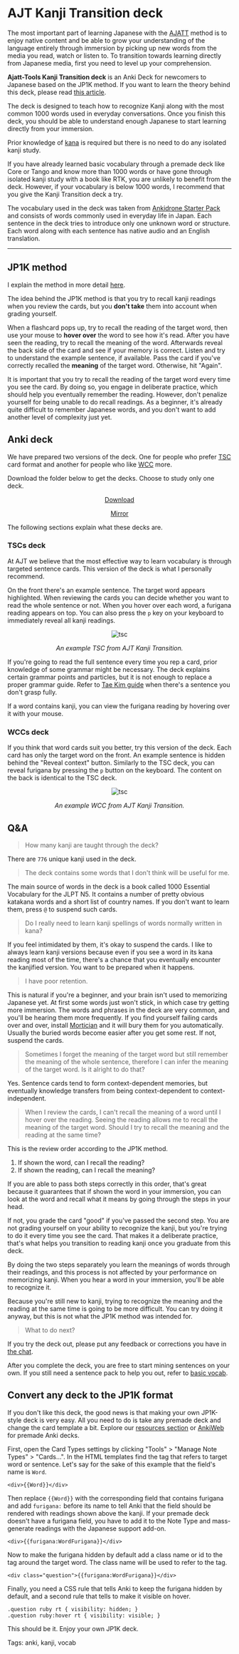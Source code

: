 # AJT Kanji Transition deck

The most important part of learning Japanese with the
[AJATT](faq.html#whats-ajatt)
method
is to enjoy native content
and be able to grow your understanding of the language entirely through immersion
by picking up new words from the media you read, watch or listen to.
To transition towards learning directly from Japanese media,
first you need to level up your comprehension.

**Ajatt-Tools Kanji Transition deck**
is an Anki Deck for newcomers to Japanese based on the JP1K method.
If you want to learn the theory behind this deck, please read
[this article](learning-kanji.html).

The deck is designed to teach how to recognize Kanji
along with the most common 1000 words used in everyday conversations.
Once you finish this deck, you should be able to understand enough Japanese
to start learning directly from your immersion.

Prior knowledge of [kana](learning-kana-in-two-days.html) is required
but there is no need to do any isolated kanji study.

If you have already learned basic vocabulary through a premade deck like Core or Tango
and know more than 1000 words
or have gone through isolated kanji study with a book like RTK,
you are unlikely to benefit from the deck.
However, if your vocabulary is below 1000 words,
I recommend that you give the Kanji Transition deck a try.

The vocabulary used in the deck was taken from [Ankidrone Starter Pack](basic-vocabulary.html)
and consists of words commonly used in everyday life in Japan.
Each sentence in the deck tries to introduce only one unknown word or structure.
Each word along with each sentence has native audio and an English translation.

****

## JP1K method

I explain the method in more detail [here](learning-kanji.html#jp1k-method).

The idea behind the JP1K method is that
you try to recall kanji readings when you review the cards,
but you **don't take** them into account when grading yourself.

When a flashcard pops up,
try to recall the reading of the target word,
then use your mouse to **hover over** the word to see how it's read.
After you have seen the reading, try to recall the meaning of the word.
Afterwards reveal the back side of the card and see if your memory is correct.
Listen and try to understand the example sentence, if available.
Pass the card if you've correctly recalled the **meaning** of the target word.
Otherwise, hit "Again".

It is important that you try to recall the reading of the target word every time you see the card.
By doing so, you engage in deliberate practice,
which should help you eventually remember the reading.
However, don't penalize yourself for being unable to do recall readings.
As a beginner, it's already quite difficult to remember Japanese words,
and you don't want to add another level of complexity just yet.

## Anki deck

We have prepared two versions of the deck.
One for people who prefer
[TSC](discussing-various-card-templates.html#targeted-sentence-cards-or-mpvacious-cards)
card format and another for people who like
[WCC](discussing-various-card-templates.html#word-context-cards)
more.

Download the folder below to get the decks.
Choose to study only one deck.

<p align="center">
<a class="download_button" href="https://disk.yandex.com/d/N2gncNlCP0tBiA" target="_blank">Download</a>
</p>
<p align="center">
<a href="https://t.me/ajatt_tools/72" target="_blank">Mirror</a>
</p>

The following sections explain what these decks are.

### TSCs deck

At AJT we believe that
the most effective way to learn vocabulary is through targeted sentence cards.
This version of the deck is what I personally recommend.

On the front there's an example sentence.
The target word appears highlighted.
When reviewing the cards you can decide whether you want to read the whole sentence or not.
When you hover over each word, a furigana reading appears on top.
You can also press the `p` key on your keyboard to immediately reveal all kanji readings.

<p align="center"><img alt="tsc" class="shadow" src="img/jp1k-tsc.webp"></p>
<p align="center"><i>An example TSC from AJT Kanji Transition.</i></p>

If you're going to read the full sentence every time you rep a card,
prior knowledge of some grammar might be necessary.
The deck explains certain grammar points and particles,
but it is not enough to replace a proper grammar guide.
Refer to
[Tae Kim guide](http://www.guidetojapanese.org/learn/grammar)
when there's a sentence you don't grasp fully.

If a word contains kanji,
you can view the furigana reading by hovering over it with your mouse.

### WCCs deck

If you think that word cards suit you better, try this version of the deck.
Each card has only the target word on the front.
An example sentence is hidden behind the "Reveal context" button.
Similarly to the TSC deck, you can reveal furigana by pressing the `p` button on the keyboard.
The content on the back is identical to the TSC deck.

<p align="center"><img alt="tsc" class="shadow" src="img/jp1k-wcc.webp"></p>
<p align="center"><i>An example WCC from AJT Kanji Transition.</i></p>

## Q&A

> How many kanji are taught through the deck?

There are `776` unique kanji used in the deck.

> The deck contains some words that I don't think will be useful for me.

The main source of words in the deck is a book called
1000 Essential Vocabulary for the JLPT N5.
It contains a number of pretty obvious katakana words
and a short list of country names.
If you don't want to learn them, press `@` to suspend such cards.

> Do I really need to learn kanji spellings of words normally written in kana?

If you feel intimidated by them, it's okay to suspend the cards.
I like to always learn kanji versions
because even if you see a word in its kana reading most of the time,
there's a chance that you eventually encounter the kanjified version.
You want to be prepared when it happens.

> I have poor retention.

This is natural if you're a beginner,
and your brain isn't used to memorizing Japanese yet.
At first some words just won't stick,
in which case try getting more immersion.
The words and phrases in the deck are very common,
and you'll be hearing them more frequently.
If you find yourself failing cards over and over,
install [Mortician](https://ankiweb.net/shared/info/1255924302)
and it will bury them for you automatically.
Usually the buried words become easier after you get some rest.
If not, suspend the cards.

> Sometimes I forget the meaning of the target word
but still remember the meaning of the whole sentence,
therefore I can infer the meaning of the target word.
Is it alright to do that?

Yes.
Sentence cards tend to form context-dependent memories,
but eventually knowledge transfers from being context-dependent to context-independent.

> When I review the cards, I can't recall the meaning of a word until I hover over the reading.
Seeing the reading allows me to recall the meaning of the target word.
Should I try to recall the meaning and the reading at the same time?

This is the review order according to the JP1K method.

1) If shown the word, can I recall the reading?
2) If shown the reading, can I recall the meaning?

If you are able to pass both steps correctly in this order,
that's great because it guarantees that if shown the word in your immersion,
you can look at the word and recall what it means
by going through the steps in your head.

If not, you grade the card "good" if you've passed the second step.
You are not grading yourself on your ability to recognize the kanji,
but you're trying to do it every time you see the card.
That makes it a deliberate practice,
that's what helps you transition to reading kanji once you graduate from this deck.

By doing the two steps separately
you learn the meanings of words through their readings,
and this process is not affected by your performance on memorizing kanji.
When you hear a word in your immersion, you'll be able to recognize it.

Because you're still new to kanji,
trying to recognize the meaning and the reading at the same time is going to be more difficult.
You can try doing it anyway, but this is not what the JP1K method was intended for.

> What to do next?

If you try the deck out,
please put any feedback or corrections you have in [the chat](join-our-community.html).

After you complete the deck,
you are free to start mining sentences on your own.
If you still need a sentence pack to help you out, refer to [basic vocab](basic-vocabulary.html).

## Convert any deck to the JP1K format

If you don't like this deck,
the good news is that making your own JP1K-style deck is very easy.
All you need to do is take any premade deck
and change the card template a bit.
Explore our
[resources section](resources.html#vocabulary)
or
[AnkiWeb](https://ankiweb.net/shared/decks/japanese)
for premade Anki decks.

First, open the Card Types settings
by clicking "Tools" > "Manage Note Types" > "Cards...".
In the HTML templates
find the tag that refers to target word or sentence.
Let's say for the sake of this example that the field's name is `Word`.

```
<div>{{Word}}</div>
```

Then replace `{{Word}}` with the corresponding field that contains furigana
and add `furigana:` before its name to tell Anki
that the field should be rendered with readings shown above the kanji.
If your premade deck doesn't have a furigana field, you have to add it to the Note Type
and mass-generate readings with the Japanese support add-on.

```
<div>{{furigana:WordFurigana}}</div>
```

Now to make the furigana hidden by default add a class name or id
to the tag around the target word.
The class name will be used to refer to the tag.

```
<div class="question">{{furigana:WordFurigana}}</div>
```

Finally, you need a CSS rule that tells Anki to keep the furigana hidden by default,
and a second rule that tells to make it visible on hover.

```
.question ruby rt { visibility: hidden; }
.question ruby:hover rt { visibility: visible; }
```

This should be it. Enjoy your own JP1K deck.

Tags: anki, kanji, vocab
